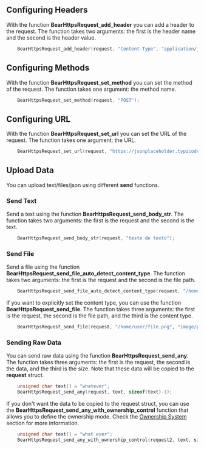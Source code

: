 ## Configuring Headers

With the function **BearHttpsRequest_add_header** you can add a header to the request. The function takes two arguments: the first is the header name and the second is the header value.

```c
    BearHttpsRequest_add_header(request, "Content-Type", "application/json");
```

## Configuring Methods 

With the function **BearHttpsRequest_set_method** you can set the method of the request. The function takes one argument: the method name.

```c
    BearHttpsRequest_set_method(request, "POST");
```

## Configuring URL

With the function **BearHttpsRequest_set_url** you can set the URL of the request. The function takes one argument: the URL.

```c
    BearHttpsRequest_set_url(request, "https://jsonplaceholder.typicode.com/posts");
```

## Upload Data

You can upload text/files/json using different **send** functions.

### Send Text

Send a text using the function **BearHttpsRequest_send_body_str**. The function takes two arguments: the first is the request and the second is the text.
```c
    BearHttpsRequest_send_body_str(request, "teste de texto");
```


### Send File

Send a file using the function **BearHttpsRequest_send_file_auto_detect_content_type**. The function takes two arguments: the first is the request and the second is the file path.
```c
    BearHttpsRequest_send_file_auto_detect_content_type(request, "/home/user/file.png");
```

If you want to explicitly set the content type, you can use the function **BearHttpsRequest_send_file**. The function takes three arguments: the first is the request, the second is the file path, and the third is the content type.
```c
    BearHttpsRequest_send_file(request, "/home/user/file.png", "image/png");
```

### Sending Raw Data

You can send raw data using the function **BearHttpsRequest_send_any**. The function takes three arguments: the first is the request, the second is the data, and the third is the size. Note that these data will be copied to the **request** struct.
```c
    unsigned char text[] = "whatever";
    BearHttpsRequest_send_any(request, text, sizeof(text)-1);
```

If you don't want the data to be copied to the request struct, you can use the **BearHttpsRequest_send_any_with_ownership_control** function that allows you to define the ownership mode. Check the [Ownership System](/doc/ownership_system.md) section for more information.

```c
    unsigned char text[] = "what ever";
    BearHttpsRequest_send_any_with_ownership_control(request2, text, sizeof(text)-1, BEARSSL_HTTPS_REFERENCE);
```

